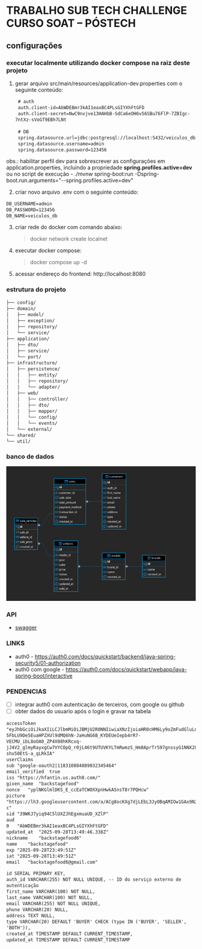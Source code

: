# TRABALHO SUB TECH CHALLENGE CURSO SOAT – PÓSTECH

## configurações
### executar localmente utilizando docker compose na raiz deste projeto

1. gerar arquivo src/main/resources/application-dev.properties com o seguinte conteúdo:
   ```properties
    # auth
    auth.client-id=AbWDEBmr3kAI1eaxBC4PLsGIYXhFtGFD
    auth.client-secret=NwC9nvjve13HAHbB-SdCa6eOH6v56SBu76FlP-7ZBIgc-7ntXz-sVoGT9EBh7LNt
    
    # DB
    spring.datasource.url=jdbc:postgresql://localhost:5432/veiculos_db
    spring.datasource.username=admin
    spring.datasource.password=123456
   ```
   
obs.: habilitar perfil dev para sobrescrever as configurações em application.properties, incluindo a propriedade **spring.profiles.active=dev** ou no script de execução - ./mvnw spring-boot:run -Dspring-boot.run.arguments="--spring.profiles.active=dev"

2. criar novo arquivo .env com o seguinte conteúdo:

```
DB_USERNAME=admin
DB_PASSWORD=123456
DB_NAME=veiculos_db
```

3. criar rede do docker com comando abaixo:
   > docker network create localnet
   
4. executar docker compose:
   > docker compose up -d

5. acessar endereço do frontend: http://localhost:8080


### estrutura do projeto
```
├── config/   
├── domain/   
│   ├── model/   
│   ├── exception/   
│   ├── repository/  
│   └── service/   
├── application/   
│   ├── dto/   
│   ├── service/   
│   └── port/   
├── infrastructure/   
│   ├── persistence/   
│   │   ├── entity/   
│   │   ├── repository/   
│   │   └── adapter/   
│   ├── web/   
│   │   ├── controller/   
│   │   ├── dto/
│   │   ├── mapper/      
│   │   └── config/   
│   │   └── events/   
│   └── external/   
└── shared/   
└── util/   
```

### banco de dados

![bd.png](docs/bd.png)

### API 
- [swagger](http://localhost:8080/swagger-ui/index.html)

### LINKS
- auth0 - https://auth0.com/docs/quickstart/backend/java-spring-security5/01-authorization
- auth0 com google - https://auth0.com/docs/quickstart/webapp/java-spring-boot/interactive

### PENDENCIAS
- [ ] integrar auth0 com autenticação de terceiros, com google ou github
- [ ] obter dados do usuario após o login e gravar na tabela
```
accessToken	"eyJhbGciOiJkaXIiLCJlbmMiOiJBMjU2R0NNIiwiaXNzIjoiaHR0cHM6Ly9oZmFudGluLnVzLmF1dGgwLmNvbS8ifQ..nxLo29vMnYWLrFnI.BvSum0k665Qz0zLF3gpatb4biIYssHrO3ey61FOn2CSMQ7GwBd8JJpoJxOU68Bzc-5FbLU9De5EuaHPZXUl9dMQ6hN-JaHuNG6B_KYDEUeIepb4rR7-VECMU_ibL8oOA0_ZP4X08hKRcxq-jJ4V2_glmyRayxgCw7VYCOpQ_r0jL46t9UTUVKYLTmRwmzS_Hm8AprTrS97gnssyG1NNX28HvsKRclzx8C7wmRPWjsn2jNyGwEBBoAZ6b_2_asTzhN7ep7THilXDkH5n1_BWsROsTgRNFoDEcy30ie4WWn2cyr1BqSPVxUClcpFnX.kyhT-shx50EtS-a_qLRkIA"
userClaims	
sub	"google-oauth2|118310884889032345464"
email_verified	true
iss	"https://hfantin.us.auth0.com/"
given_name	"backstagefood"
nonce	"yplNKGlmlDKS_E_ccEaTCWOXXpnHwkASnsT8r7PQHcw"
picture	"https://lh3.googleusercontent.com/a/ACg8ocKXg7djLEbL3JyOBqAMIOw1GAx9N2o0KJLdmMc0uKgbyXrerA=s96-c"
sid	"39WKJ7yiq94C5lUXZJhEgxmuaUD_XZlP"
aud	
0	"AbWDEBmr3kAI1eaxBC4PLsGIYXhFtGFD"
updated_at	"2025-09-28T13:49:46.338Z"
nickname	"backstagefood6"
name	"backstagefood"
exp	"2025-09-28T23:49:51Z"
iat	"2025-09-28T13:49:51Z"
email	"backstagefood6@gmail.com"
```

    id SERIAL PRIMARY KEY,
    auth_id VARCHAR(255) NOT NULL UNIQUE, -- ID do serviço externo de autenticação
    first_name VARCHAR(100) NOT NULL,
    last_name VARCHAR(100) NOT NULL,
    email VARCHAR(255) NOT NULL UNIQUE,
    phone VARCHAR(20) NULL,
    address TEXT NULL,
    type VARCHAR(20) DEFAULT 'BUYER' CHECK (type IN ('BUYER', 'SELLER', 'BOTH')),
    created_at TIMESTAMP DEFAULT CURRENT_TIMESTAMP,
    updated_at TIMESTAMP DEFAULT CURRENT_TIMESTAMP